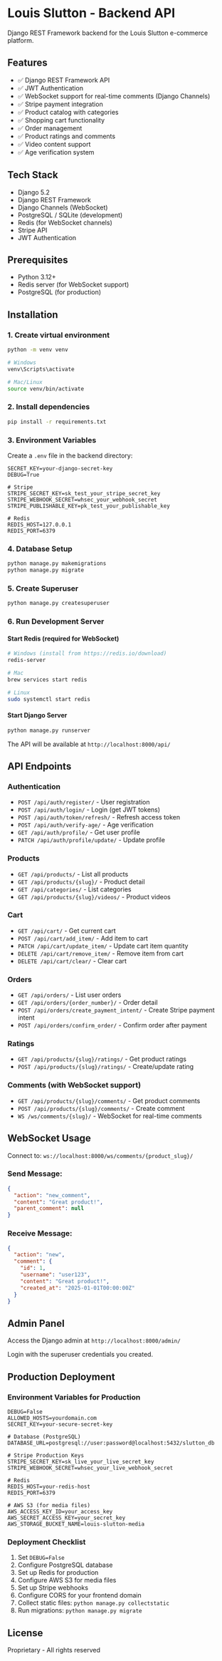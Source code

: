 # Louis Slutton - Backend API

Django REST Framework backend for the Louis Slutton e-commerce platform.

## Features

- ✅ Django REST Framework API
- ✅ JWT Authentication
- ✅ WebSocket support for real-time comments (Django Channels)
- ✅ Stripe payment integration
- ✅ Product catalog with categories
- ✅ Shopping cart functionality
- ✅ Order management
- ✅ Product ratings and comments
- ✅ Video content support
- ✅ Age verification system

## Tech Stack

- Django 5.2
- Django REST Framework
- Django Channels (WebSocket)
- PostgreSQL / SQLite (development)
- Redis (for WebSocket channels)
- Stripe API
- JWT Authentication

## Prerequisites

- Python 3.12+
- Redis server (for WebSocket support)
- PostgreSQL (for production)

## Installation

### 1. Create virtual environment

```bash
python -m venv venv

# Windows
venv\Scripts\activate

# Mac/Linux
source venv/bin/activate
```

### 2. Install dependencies

```bash
pip install -r requirements.txt
```

### 3. Environment Variables

Create a `.env` file in the backend directory:

```env
SECRET_KEY=your-django-secret-key
DEBUG=True

# Stripe
STRIPE_SECRET_KEY=sk_test_your_stripe_secret_key
STRIPE_WEBHOOK_SECRET=whsec_your_webhook_secret
STRIPE_PUBLISHABLE_KEY=pk_test_your_publishable_key

# Redis
REDIS_HOST=127.0.0.1
REDIS_PORT=6379
```

### 4. Database Setup

```bash
python manage.py makemigrations
python manage.py migrate
```

### 5. Create Superuser

```bash
python manage.py createsuperuser
```

### 6. Run Development Server

#### Start Redis (required for WebSocket)

```bash
# Windows (install from https://redis.io/download)
redis-server

# Mac
brew services start redis

# Linux
sudo systemctl start redis
```

#### Start Django Server

```bash
python manage.py runserver
```

The API will be available at `http://localhost:8000/api/`

## API Endpoints

### Authentication
- `POST /api/auth/register/` - User registration
- `POST /api/auth/login/` - Login (get JWT tokens)
- `POST /api/auth/token/refresh/` - Refresh access token
- `POST /api/auth/verify-age/` - Age verification
- `GET /api/auth/profile/` - Get user profile
- `PATCH /api/auth/profile/update/` - Update profile

### Products
- `GET /api/products/` - List all products
- `GET /api/products/{slug}/` - Product detail
- `GET /api/categories/` - List categories
- `GET /api/products/{slug}/videos/` - Product videos

### Cart
- `GET /api/cart/` - Get current cart
- `POST /api/cart/add_item/` - Add item to cart
- `PATCH /api/cart/update_item/` - Update cart item quantity
- `DELETE /api/cart/remove_item/` - Remove item from cart
- `DELETE /api/cart/clear/` - Clear cart

### Orders
- `GET /api/orders/` - List user orders
- `GET /api/orders/{order_number}/` - Order detail
- `POST /api/orders/create_payment_intent/` - Create Stripe payment intent
- `POST /api/orders/confirm_order/` - Confirm order after payment

### Ratings
- `GET /api/products/{slug}/ratings/` - Get product ratings
- `POST /api/products/{slug}/ratings/` - Create/update rating

### Comments (with WebSocket support)
- `GET /api/products/{slug}/comments/` - Get product comments
- `POST /api/products/{slug}/comments/` - Create comment
- `WS /ws/comments/{slug}/` - WebSocket for real-time comments

## WebSocket Usage

Connect to: `ws://localhost:8000/ws/comments/{product_slug}/`

### Send Message:
```json
{
  "action": "new_comment",
  "content": "Great product!",
  "parent_comment": null
}
```

### Receive Message:
```json
{
  "action": "new",
  "comment": {
    "id": 1,
    "username": "user123",
    "content": "Great product!",
    "created_at": "2025-01-01T00:00:00Z"
  }
}
```

## Admin Panel

Access the Django admin at `http://localhost:8000/admin/`

Login with the superuser credentials you created.

## Production Deployment

### Environment Variables for Production

```env
DEBUG=False
ALLOWED_HOSTS=yourdomain.com
SECRET_KEY=your-secure-secret-key

# Database (PostgreSQL)
DATABASE_URL=postgresql://user:password@localhost:5432/slutton_db

# Stripe Production Keys
STRIPE_SECRET_KEY=sk_live_your_live_secret_key
STRIPE_WEBHOOK_SECRET=whsec_your_live_webhook_secret

# Redis
REDIS_HOST=your-redis-host
REDIS_PORT=6379

# AWS S3 (for media files)
AWS_ACCESS_KEY_ID=your_access_key
AWS_SECRET_ACCESS_KEY=your_secret_key
AWS_STORAGE_BUCKET_NAME=louis-slutton-media
```

### Deployment Checklist

1. Set `DEBUG=False`
2. Configure PostgreSQL database
3. Set up Redis for production
4. Configure AWS S3 for media files
5. Set up Stripe webhooks
6. Configure CORS for your frontend domain
7. Collect static files: `python manage.py collectstatic`
8. Run migrations: `python manage.py migrate`

## License

Proprietary - All rights reserved
